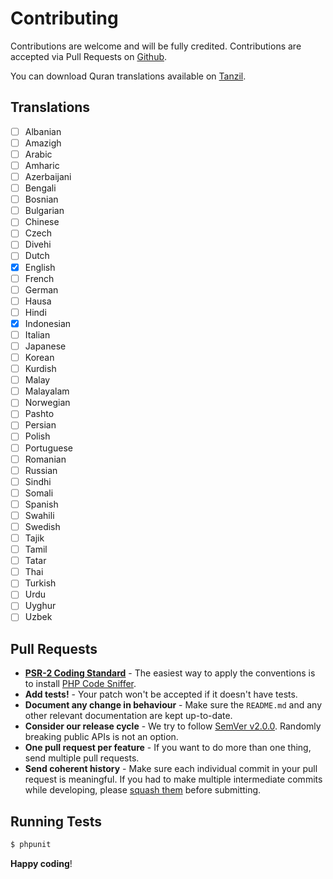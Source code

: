 # Contributing

Contributions are welcome and will be fully credited. Contributions are accepted via Pull Requests on [Github](https://github.com/wearedevtical/laravel-quran).

You can download Quran translations available on [Tanzil](https://tanzil.net/trans).

## Translations

- [ ] Albanian
- [ ] Amazigh
- [ ] Arabic
- [ ] Amharic
- [ ] Azerbaijani
- [ ] Bengali
- [ ] Bosnian
- [ ] Bulgarian
- [ ] Chinese
- [ ] Czech
- [ ] Divehi
- [ ] Dutch
- [x] English
- [ ] French
- [ ] German
- [ ] Hausa
- [ ] Hindi
- [x] Indonesian
- [ ] Italian
- [ ] Japanese
- [ ] Korean
- [ ] Kurdish
- [ ] Malay
- [ ] Malayalam
- [ ] Norwegian
- [ ] Pashto
- [ ] Persian
- [ ] Polish
- [ ] Portuguese
- [ ] Romanian
- [ ] Russian
- [ ] Sindhi
- [ ] Somali
- [ ] Spanish
- [ ] Swahili
- [ ] Swedish
- [ ] Tajik
- [ ] Tamil
- [ ] Tatar
- [ ] Thai
- [ ] Turkish
- [ ] Urdu
- [ ] Uyghur
- [ ] Uzbek

## Pull Requests

- **[PSR-2 Coding Standard](https://github.com/php-fig/fig-standards/blob/master/accepted/PSR-2-coding-style-guide.md)** - The easiest way to apply the conventions is to install [PHP Code Sniffer](http://pear.php.net/package/PHP_CodeSniffer).
- **Add tests!** - Your patch won't be accepted if it doesn't have tests.
- **Document any change in behaviour** - Make sure the `README.md` and any other relevant documentation are kept up-to-date.
- **Consider our release cycle** - We try to follow [SemVer v2.0.0](http://semver.org/). Randomly breaking public APIs is not an option.
- **One pull request per feature** - If you want to do more than one thing, send multiple pull requests.
- **Send coherent history** - Make sure each individual commit in your pull request is meaningful. If you had to make multiple intermediate commits while developing, please [squash them](http://www.git-scm.com/book/en/v2/Git-Tools-Rewriting-History#Changing-Multiple-Commit-Messages) before submitting.

## Running Tests

``` bash
$ phpunit
```

**Happy coding**!
